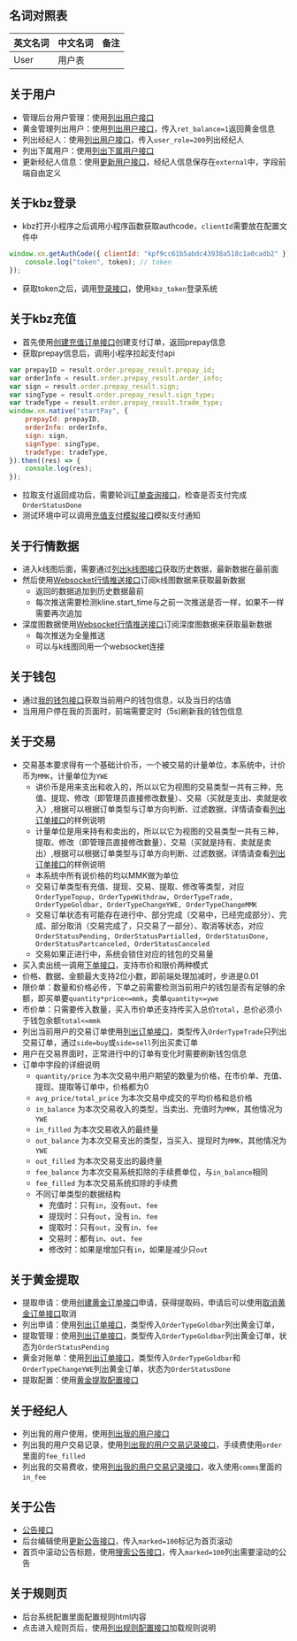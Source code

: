 ## 名词对照表
|英文名词|中文名词|备注|
|:------|:----|:--|
|User|用户表||

## 关于用户
* 管理后台用户管理：使用<a href="#api-User-SearchUser">列出用户接口</a>
* 黄金管理列出用户：使用<a href="#api-User-SearchUser">列出用户接口</a>，传入`ret_balance=1`返回黄金信息
* 列出经纪人：使用<a href="#api-User-SearchUser">列出用户接口</a>，传入`user_role=200`列出经纪人
* 列出下属用户：使用<a href="#api-User-SearchMyUser">列出下属用户接口</a>
* 更新经纪人信息：使用<a href="#api-User-UpdateUser">更新用户接口</a>，经纪人信息保存在`external`中，字段前端自由定义


## 关于kbz登录
* kbz打开小程序之后调用小程序函数获取authcode，`clientId`需要放在配置文件中
```.js
window.xm.getAuthCode({ clientId: "kpf9cc61b5abdc43938a518c1a0cadb2" }).then(function (token) {
    console.log("token", token); // token
});
```
* 获取token之后，调用<a href="#api-User-Login">登录接口</a>，使用`kbz_token`登录系统


## 关于kbz充值
* 首先使用<a href="#api-Order-CreateTopupOrder">创建充值订单接口</a>创建支付订单，返回prepay信息
* 获取prepay信息后，调用小程序拉起支付api
```.js
var prepayID = result.order.prepay_result.prepay_id;
var orderInfo = result.order.prepay_result.order_info;
var sign = result.order.prepay_result.sign;
var singType = result.order.prepay_result.sign_type;
var tradeType = result.order.prepay_result.trade_type;
window.xm.native("startPay", {
    prepayId: prepayID,
    orderInfo: orderInfo,
    sign: sign,
    signType: singType,
    tradeType: tradeType,
}).then((res) => {
    console.log(res);
});
```
* 拉取支付返回成功后，需要轮训<a href="#api-Order-QueryOrder">订单查询接口</a>，检查是否支付完成`OrderStatusDone`
* 测试环境中可以调用<a href="#api-Order-MockPayTopupOrder">充值支付模拟接口</a>模拟支付通知

## 关于行情数据
* 进入k线图后面，需要通过<a href="#api-Market-ListKLine">列出k线图接口</a>获取历史数据，最新数据在最前面
* 然后使用<a href="#api-Market-WsMarket">Websocket行情推送接口</a>订阅k线图数据来获取最新数据
  * 返回的数据追加到历史数据最前
  * 每次推送需要检测kline.start_time与之前一次推送是否一样，如果不一样需要再次追加
* 深度图数据使用<a href="#api-Market-WsMarket">Websocket行情推送接口</a>订阅深度图数据来获取最新数据
  * 每次推送为全量推送
  * 可以与k线图同用一个websocket连接

## 关于钱包
* 通过<a href="#api-Balance-LoadMyBalance">我的钱包接口</a>获取当前用户的钱包信息，以及当日的估值
* 当用用户停在我的页面时，前端需要定时（5s)刷新我的钱包信息

## 关于交易
* 交易基本要求得有一个基础计价币，一个被交易的计量单位，本系统中，计价币为`MMK`，计量单位为`YWE`
  * 讲价币是用来支出和收入的，所以以它为视图的交易类型一共有三种，充值、提现、修改（即管理员直接修改数量）、交易（买就是支出、卖就是收入）,根据可以根据订单类型与订单方向判断、过滤数据，详情请查看<a href="#api-Order-SearchOrder">列出订单接口</a>的样例说明
  * 计量单位是用来持有和卖出的，所以以它为视图的交易类型一共有三种，提取、修改（即管理员直接修改数量）、交易（买就是持有、卖就是卖出）,根据可以根据订单类型与订单方向判断、过滤数据，详情请查看<a href="#api-Order-SearchOrder">列出订单接口</a>的样例说明
  * 本系统中所有说价格的均以MMK做为单位
  * 交易订单类型有充值、提现、交易、提取、修改等类型，对应`OrderTypeTopup, OrderTypeWithdraw, OrderTypeTrade, OrderTypeGoldbar, OrderTypeChangeYWE, OrderTypeChangeMMK`
  * 交易订单状态有可能存在进行中、部分完成（交易中，已经完成部分）、完成、部分取消（交易完成了，只交易了一部分）、取消等状态，对应`OrderStatusPending, OrderStatusPartialled, OrderStatusDone, OrderStatusPartcanceled, OrderStatusCanceled`
  * 交易如果正进行中，系统会锁住对应的钱包的交易量
* 买入卖出统一调用<a href="#api-Order-PlaceOrder">下单接口</a>，支持市价和限价两种模式
* 价格、数据、金额最大支持2位小数，即前端处理加减时，步进是0.01
* 限价单：数量和价格必传，下单之前需要检测当前用户的钱包是否有足够的余额，即买单要`quantity*price<=mmk`，卖单`quantity<=ywe`
* 市价单：只需要传入数量，买入市价单还支持传买入总价`total`，总价必须小于钱包余额`total<=mmk`
* 列出当前用户的交易订单使用<a href="#api-Order-SearchOrder">列出订单接口</a>，类型传入`OrderTypeTrade`只列出交易订单，通过`side=buy`或`side=sell`列出买卖订单
* 用户在交易界面时，正常进行中的订单有变化时需要刷新钱包信息
* 订单中字段的详细说明
  * `quantity/price` 为本次交易中用户期望的数量为价格，在市价单、充值、提现、提取等订单中，价格都为0
  * `avg_price/total_price` 为本次交易中成交的平均价格和总价格
  * `in_balance` 为本次交易收入的类型，当卖出、充值时为`MMK`，其他情况为`YWE`
  * `in_filled` 为本次交易收入的最终量
  * `out_balance` 为本次交易支出的类型，当买入、提现时为`MMK`，其他情况为`YWE`
  * `out_filled` 为本次交易支出的最终量
  * `fee_balance` 为本次交易系统扣除的手续费单位，与`in_balance`相同
  * `fee_filled` 为本次交易系统扣除的手续费
  * 不同订单类型的数据结构
    * 充值时：只有`in`，没有`out`、`fee`
    * 提现时：只有`out`，没有`in`、`fee`
    * 提取时：只有`out`，没有`in`、`fee`
    * 交易时：都有`in`、`out`、`fee`
    * 修改时：如果是增加只有`in`，如果是减少只`out`

## 关于黄金提取
* 提取申请：使用<a href="#api-Order-CreateGoldbarOrder">创建黄金订单接口</a>申请，获得提取码，申请后可以使用<a href="#api-Order-CancelGoldbarOrder">取消黄金订单接口</a>取消
* 列出申请：使用<a href="#api-Order-SearchOrder">列出订单接口</a>，类型传入`OrderTypeGoldbar`列出黄金订单，
* 提取管理：使用<a href="#api-Order-SearchOrder">列出订单接口</a>，类型传入`OrderTypeGoldbar`列出黄金订单，状态为`OrderStatusPending`
* 黄金对账单：使用<a href="#api-Order-SearchOrder">列出订单接口</a>，类型传入`OrderTypeGoldbar`和`OrderTypeChangeYWE`列出黄金订单，状态为`OrderStatusDone`
* 提取配置：使用<a href="#api-Conf-ConfGoldbar">黄金提取配置接口</a>

## 关于经纪人
* 列出我的用户使用，使用<a href="#api-User-SearchMyUser">列出我的用户接口</a>
* 列出我的用户交易记录，使用<a href="#api-User-SearchMyUserOrder">列出我的用户交易记录接口</a>，手续费使用`order`里面的`fee_filled`
* 列出我的交易费收，使用<a href="#api-User-SearchMyUserOrder">列出我的用户交易记录接口</a>，收入使用`comms`里面的`in_fee`

## 关于公告
* <a href="#api-Announce">公告接口</a>
* 后台编辑使用<a href="#api-Announce-UpdateAnnounce">更新公告接口</a>，传入`marked=100`标记为首页滚动
* 首页中滚动公告标题，使用<a href="#api-Announce-SearchAnnounce">搜索公告接口</a>，传入`marked=100`列出需要滚动的公告

## 关于规则页
* 后台系统配置里面配置规则html内容
* 点击进入规则页后，使用<a href="#api-Conf-ConfRule">列出规则配置接口</a>加载规则说明